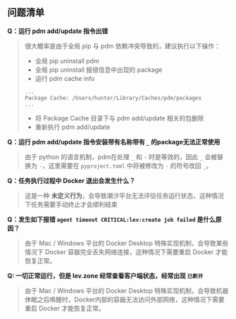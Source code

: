 ## 问题清单

**Q：运行 pdm add/update 指令出错**

> 很大概率是由于全局 pip 与 pdm 依赖冲突导致的，建议执行以下操作：
> * 全局 pip uninstall pdm
> * 全局 pip uninstall 报错信息中出现的 package
> * 运行 pdm cache info
> ```
> ...
> Package Cache: /Users/hunter/Library/Caches/pdm/packages
> ...
> ```
> * 将 Package Cache 目录下与 pdm add/update 相关的包删除
> * 重新执行 pdm add/update

**Q：运行 pdm add/update 指令安装带有名称带有 `_` 的package无法正常使用**

> 由于 python 的语言机制，pdm在处理 `_` 和 `-` 时是等效的，因此 `_` 会被替换为 `-`，这里需要在 `pyproject.toml` 中将被修改为 `-` 的符号改回 `_`。

**Q：任务执行过程中 Docker 退出会发生什么？**

> 这是一种 **未定义行为**，会导致潮汐平台无法评估任务运行状态，这种情况下任务需要手动终止才会顺利结束

**Q：发生如下报错 `agent timeout CRITICAL:lev:create job failed` 是什么原因？**

> 由于 Mac / Windows 平台的 Docker Desktop 特殊实现机制，会导致某些情况下 Docker 容器完全丢失网络连接，这种情况下需要重启 Docker 才能恢复正常。

**Q: 一切正常运行，但是 lev.zone 经常查看客户端状态，经常出现 `已断开`**

> 由于 Mac / Windows 平台的 Docker Desktop 特殊实现机制，会导致机器休眠之后唤醒时，Docker内部的容器无法访问外部网络，这种情况下需要重启 Docker 才能恢复正常。
